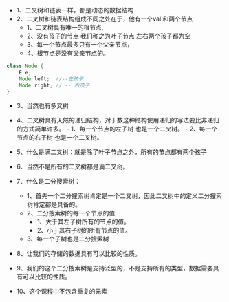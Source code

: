 - 1、二叉树和链表一样，都是动态的数据结构
- 2、二叉树和链表结构组成不同之处在于，他有一个val 和两个节点 
    - 1、二叉树具有唯一的根节点,
    - 2、没有孩子的节点 我们称之为叶子节点 左右两个孩子都为空
    - 3、每一个节点最多只有一个父亲节点，
    - 4、根节点是没有父亲节点的。
    
```java
class Node {
    E e;
    Node left;  //--左孩子
    Node right; // -- 右孩子
}
```
- 3、当然也有多叉树

- 4、二叉树具有天然的递归结构，对于数这种结构使用递归的写法要比非递归的方式简单许多。
        - 1、每一个节点的左子树 也是一个二叉树。
        - 2、每一个节点的右子树 也是一个二叉树。
        
- 5、什么是满二叉树：就是除了叶子节点之外，所有的节点都有两个孩子

- 6、当然不是所有的二叉树都是满二叉树。

- 7、什么是二分搜索树：
    - 1、首先一个二分搜索树肯定是一个二叉树，因此二叉树中的定义二分搜索树肯定都是具备的。
    - 2、二分搜索树的每一个节点的值:
        - 1、大于其左子树所有的节点的值。
        - 2、小于其右子树的所有节点的值。
    - 3、每一个子树也是二分搜索树

- 8、让我们的存储的数据具有可以比较的性质。

- 9、我们的这个二分搜索树是支持泛型的，不是支持所有的类型，数据需要具有可以比较的性质。

- 10、这个课程中不包含重复的元素


        


